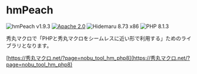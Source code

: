 # hmPeach

![hmPeach v1.9.3](https://img.shields.io/badge/hmPeach-v1.9.3-6479ff.svg)
[![Apache 2.0](https://img.shields.io/badge/license-Apache_2.0-blue.svg?style=flat)](LICENSE)
![Hidemaru 8.73 x86](https://img.shields.io/badge/Hidemaru-v8.73_32bit-6479ff.svg)
![PHP 8.1.3](https://img.shields.io/badge/PHP-v8.1.3-6479ff.svg?logo=php&logoColor=white)

秀丸マクロで「PHPと秀丸マクロをシームレスに近い形で利用する」ためのライブラリとなります。

[https://秀丸マクロ.net/?page=nobu_tool_hm_php8](https://秀丸マクロ.net/?page=nobu_tool_hm_php8)